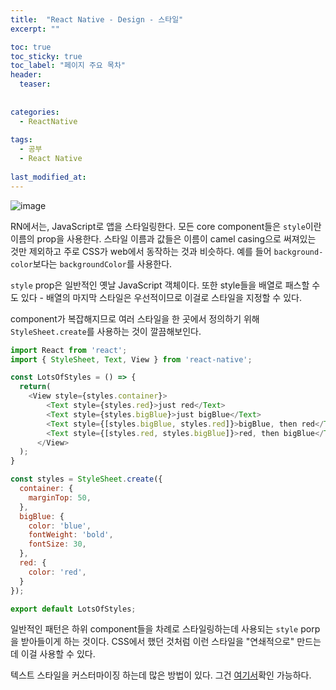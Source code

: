 ```yaml
---
title:  "React Native - Design - 스타일"
excerpt: ""

toc: true
toc_sticky: true
toc_label: "페이지 주요 목차"
header:
  teaser: 
  
  
categories:
  - ReactNative
  
tags:
  - 공부
  - React Native
  
last_modified_at: 
---
```


![image](https://user-images.githubusercontent.com/41438361/90485901-2404bb80-e173-11ea-8aaf-141b0555134b.png)

RN에서는, JavaScript로 앱을 스타일링한다. 모든 core component들은 `style`이란 이름의 prop을 사용한다.
스타일 이름과 값들은 이름이 camel casing으로 써져있는 것만 제외하고 주로 CSS가 web에서 동작하는 것과 비슷하다.
예를 들어 `background-color`보다는 `backgroundColor`를 사용한다.

`style` prop은 일반적인 옛날 JavaScript 객체이다. 또한 style들을 배열로 패스할 수도 있다 - 배열의 마지막 스타일은 우선적이므로 이걸로 
스타일을 지정할 수 있다.

component가 복잡해지므로 여러 스타일을 한 곳에서 정의하기 위해 `StyleSheet.create`를 사용하는 것이 깔끔해보인다.

```js
import React from 'react';
import { StyleSheet, Text, View } from 'react-native';

const LotsOfStyles = () => {
  return(
    <View style={styles.container}>
        <Text style={styles.red}>just red</Text>
        <Text style={styles.bigBlue}>just bigBlue</Text>
        <Text style={[styles.bigBlue, styles.red]}>bigBlue, then red</Text>
        <Text style={[styles.red, styles.bigBlue]}>red, then bigBlue</Text>
      </View>
  );
}

const styles = StyleSheet.create({
  container: {
    marginTop: 50,
  },
  bigBlue: {
    color: 'blue',
    fontWeight: 'bold',
    fontSize: 30,
  },
  red: {
    color: 'red',
  }
});

export default LotsOfStyles;
```

일반적인 패턴은 하위 component들을 차례로 스타일링하는데 사용되는 `style` porp을 받아들이게 하는 것이다.
CSS에서 했던 것처럼 이런 스타일을 "연쇄적으로" 만드는데 이걸 사용할 수 있다.

텍스트 스타일을 커스터마이징 하는데 많은 방법이 있다. 그건 [여기서](https://reactnative.dev/docs/text)확인 가능하다.



